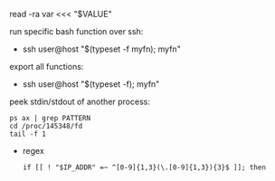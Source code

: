 
read -ra var <<< "$VALUE"

run specific bash function over ssh:
   - ssh user@host "$(typeset -f myfn); myfn"

export all functions:
   - ssh user@host "$(typeset -f); myfn"

peek stdin/stdout of another process:

```
ps ax | grep PATTERN
cd /proc/145348/fd
tail -f 1
```

* regex
  ```
  if [[ ! "$IP_ADDR" =~ ^[0-9]{1,3}(\.[0-9]{1,3}){3}$ ]]; then
  ```
      
